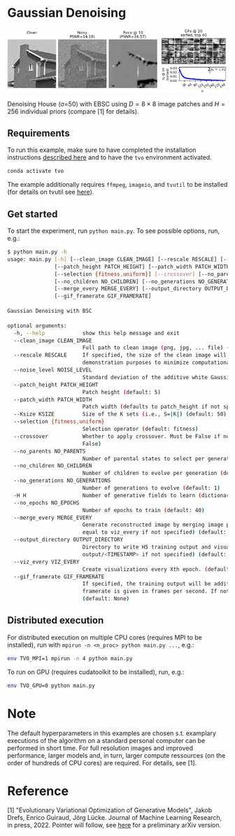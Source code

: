 # Gaussian Denoising

![](training.gif)

Denoising House (σ=50) with EBSC using $`D=8\times8`$ image patches and $`H=256`$ individual priors (compare [1] for details).


## Requirements
To run this example, make sure to have completed the installation instructions [described here](/../../README.md) and to have the `tvo` environment activated.

```bash
conda activate tvo
```

The example additionally requires `ffmpeg`, `imageio`, and `tvutil` to be installed (for details on tvutil see [here](https://github.com/tvlearn/tvutil)). 


## Get started
To start the experiment, run `python main.py`. To see possible options, run, e.g.:

```bash
$ python main.py -h           
usage: main.py [-h] [--clean_image CLEAN_IMAGE] [--rescale RESCALE] [--noise_level NOISE_LEVEL]
               [--patch_height PATCH_HEIGHT] [--patch_width PATCH_WIDTH] [--Ksize KSIZE]
               [--selection {fitness,uniform}] [--crossover] [--no_parents NO_PARENTS]
               [--no_children NO_CHILDREN] [--no_generations NO_GENERATIONS] [-H H] [--no_epochs NO_EPOCHS]
               [--merge_every MERGE_EVERY] [--output_directory OUTPUT_DIRECTORY] [--viz_every VIZ_EVERY]
               [--gif_framerate GIF_FRAMERATE]

Gaussian Denoising with BSC

optional arguments:
  -h, --help            show this help message and exit
  --clean_image CLEAN_IMAGE
                        Full path to clean image (png, jpg, ... file) (default: ./img/house.png)
  --rescale RESCALE     If specified, the size of the clean image will be rescaled by this factor (only for
                        demonstration purposes to minimize computational effort) (default: 0.5)
  --noise_level NOISE_LEVEL
                        Standard deviation of the additive white Gaussian noise (default: 25)
  --patch_height PATCH_HEIGHT
                        Patch height (default: 5)
  --patch_width PATCH_WIDTH
                        Patch width (defaults to patch_height if not specified) (default: None)
  --Ksize KSIZE         Size of the K sets (i.e., S=|K|) (default: 50)
  --selection {fitness,uniform}
                        Selection operator (default: fitness)
  --crossover           Whether to apply crossover. Must be False if no_children is specified (default:
                        False)
  --no_parents NO_PARENTS
                        Number of parental states to select per generation (default: 20)
  --no_children NO_CHILDREN
                        Number of children to evolve per generation (default: 2)
  --no_generations NO_GENERATIONS
                        Number of generations to evolve (default: 1)
  -H H                  Number of generative fields to learn (dictionary size) (default: 32)
  --no_epochs NO_EPOCHS
                        Number of epochs to train (default: 40)
  --merge_every MERGE_EVERY
                        Generate reconstructed image by merging image patches every Xth epoch (will be set
                        equal to viz_every if not specified) (default: None)
  --output_directory OUTPUT_DIRECTORY
                        Directory to write H5 training output and visualizations to (will be
                        output/<TIMESTAMP> if not specified) (default: None)
  --viz_every VIZ_EVERY
                        Create visualizations every Xth epoch. (default: 1)
  --gif_framerate GIF_FRAMERATE
                        If specified, the training output will be additionally saved as animated gif. The
                        framerate is given in frames per second. If not specified, no gif will be produced.
                        (default: None)
```


## Distributed execution

For distributed execution on multiple CPU cores (requires MPI to be installed), run with `mpirun -n <n_proc> python main.py ...`, e.g.:

```bash
env TVO_MPI=1 mpirun -n 4 python main.py
```

To run on GPU (requires cudatoolkit to be installed), run, e.g.:

```bash
env TVO_GPU=0 python main.py
```


# Note
The default hyperparameters in this examples are chosen s.t. examplary executions of the algorithm on a standard personal computer can be performed in short time. For full resolution images and improved performance, larger models and, in turn, larger compute ressources (on the order of hundreds of CPU cores) are required. For details, see [1]. 


# Reference
[1] "Evolutionary Variational Optimization of Generative Models", Jakob Drefs, Enrico Guiraud, Jörg Lücke. Journal of Machine Learning Research, in press, 2022. Pointer will follow, see [here](https://arxiv.org/abs/2012.12294) for a preliminary arXiv version.